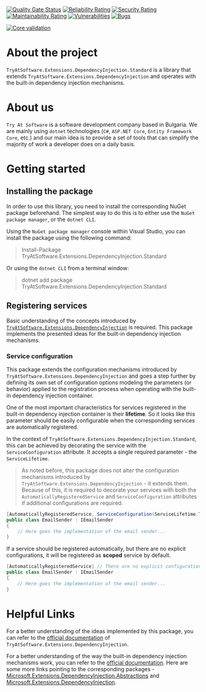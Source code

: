 [![Quality Gate Status](https://sonarcloud.io/api/project_badges/measure?project=TryAtSoftware_Extensions&metric=alert_status)](https://sonarcloud.io/summary/new_code?id=TryAtSoftware_Extensions)
[![Reliability Rating](https://sonarcloud.io/api/project_badges/measure?project=TryAtSoftware_Extensions&metric=reliability_rating)](https://sonarcloud.io/summary/new_code?id=TryAtSoftware_Extensions)
[![Security Rating](https://sonarcloud.io/api/project_badges/measure?project=TryAtSoftware_Extensions&metric=security_rating)](https://sonarcloud.io/summary/new_code?id=TryAtSoftware_Extensions)
[![Maintainability Rating](https://sonarcloud.io/api/project_badges/measure?project=TryAtSoftware_Extensions&metric=sqale_rating)](https://sonarcloud.io/summary/new_code?id=TryAtSoftware_Extensions)
[![Vulnerabilities](https://sonarcloud.io/api/project_badges/measure?project=TryAtSoftware_Extensions&metric=vulnerabilities)](https://sonarcloud.io/summary/new_code?id=TryAtSoftware_Extensions)
[![Bugs](https://sonarcloud.io/api/project_badges/measure?project=TryAtSoftware_Extensions&metric=bugs)](https://sonarcloud.io/summary/new_code?id=TryAtSoftware_Extensions)

[![Core validation](https://github.com/TryAtSoftware/Extensions/actions/workflows/Core%20validation.yml/badge.svg)](https://github.com/TryAtSoftware/Extensions/actions/workflows/Core%20validation.yml)

# About the project

`TryAtSoftware.Extensions.DependencyInjection.Standard` is a library that extends `TryAtSoftware.Extensions.DependencyInjection` and operates with the built-in dependency injection mechanisms.

# About us

`Try At Software` is a software development company based in Bulgaria. We are mainly using `dotnet` technologies (`C#`, `ASP.NET Core`, `Entity Framework Core`, etc.) and our main idea is to provide a set of tools that can simplify the majority of work a developer does on a daily basis.

# Getting started

## Installing the package

In order to use this library, you need to install the corresponding NuGet package beforehand.
The simplest way to do this is to either use the `NuGet package manager`, or the `dotnet CLI`.

Using the `NuGet package manager` console within Visual Studio, you can install the package using the following command:

> Install-Package TryAtSoftware.Extensions.DependencyInjection.Standard

Or using the `dotnet CLI` from a terminal window:

> dotnet add package TryAtSoftware.Extensions.DependencyInjection.Standard

## Registering services

Basic understanding of the concepts introduced by [`TryAtSoftware.Extensions.DependencyInjection`](https://github.com/TryAtSoftware/Extensions/blob/main/TryAtSoftware.Extensions.DependencyInjection.md#registering-services) is required.
This package implements the presented ideas for the built-in dependency injection mechanisms.

### Service configuration

This package extends the configuration mechanisms introduced by `TryAtSoftware.Extensions.DependencyInjection` and goes a step further by defining its own set of configuration options modeling the parameters (or behavior) applied to the registration process when operating with the built-in dependency injection container.

One of the most important characteristics for services registered in the built-in dependency injection container is their **lifetime**.
So it looks like this parameter should be easily configurable when the corresponding services are automatically registered.

In the context of `TryAtSoftware.Extensions.DependencyInjection.Standard`, this can be achieved by decorating the service with the `ServiceConfiguration` attribute.
It accepts a single required parameter - the `ServiceLifetime`.

> As noted before, this package does not alter the configuration mechanisms introduced by `TryAtSoftware.Extensions.DependencyInjection` - it extends them.
> Because of this, it is required to decorate your services with both the `AutomaticallyRegisteredService` and `ServiceConfiguration` attributes if additional configurations are required.

```C#
[AutomaticallyRegisteredService, ServiceConfiguration(ServiceLifetime.Transient)]
public class EmailSender : IEmailSender
{
    // Here goes the implementation of the email sender... 
}
```

If a service should be registered automatically, but there are no explicit configurations, it will be registered as **scoped** service by default.

```C#
[AutomaticallyRegisteredService] // There are no explicit configurations => the lifetime of this service will be scoped.
public class EmailSender : IEmailSender
{
    // Here goes the implementation of the email sender... 
}
```

# Helpful Links

For a better understanding of the ideas implemented by this package, you can refer to the [official documentation](https://github.com/TryAtSoftware/Extensions/blob/main/TryAtSoftware.Extensions.DependencyInjection.md) of `TryAtSoftware.Extensions.DependencyInjection`.

For a better understanding of the way the built-in dependency injection mechanisms work, you can refer to the [official documentation](https://learn.microsoft.com/en-us/dotnet/core/extensions/dependency-injection).
Here are some more links pointing to the corresponding packages - [Microsoft.Extensions.DependencyInjection.Abstractions](https://www.nuget.org/packages/Microsoft.Extensions.DependencyInjection.Abstractions) and [Microsoft.Extensions.DependencyInjection](https://www.nuget.org/packages/Microsoft.Extensions.DependencyInjection).